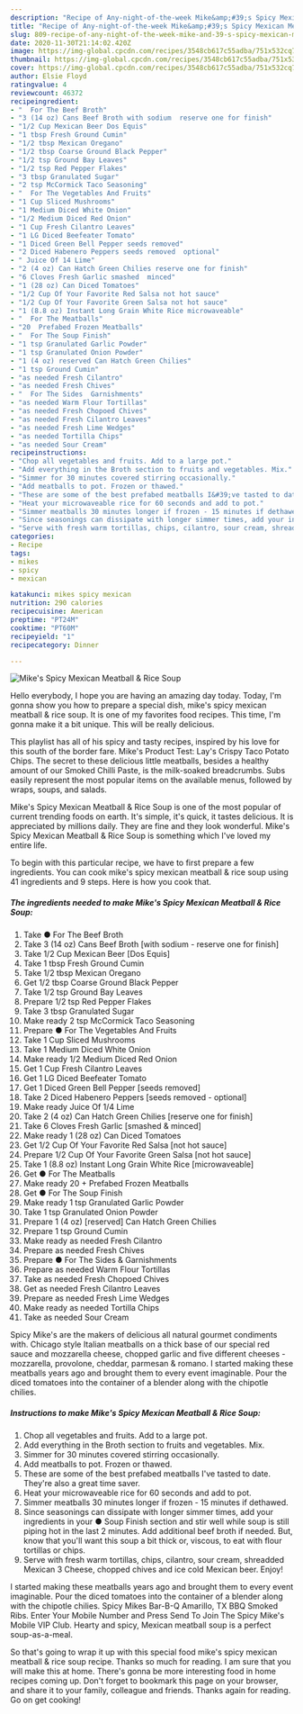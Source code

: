```yaml
---
description: "Recipe of Any-night-of-the-week Mike&amp;#39;s Spicy Mexican Meatball &amp;amp; Rice Soup"
title: "Recipe of Any-night-of-the-week Mike&amp;#39;s Spicy Mexican Meatball &amp;amp; Rice Soup"
slug: 809-recipe-of-any-night-of-the-week-mike-and-39-s-spicy-mexican-meatball-and-amp-rice-soup
date: 2020-11-30T21:14:02.420Z
image: https://img-global.cpcdn.com/recipes/3548cb617c55adba/751x532cq70/mikes-spicy-mexican-meatball-rice-soup-recipe-main-photo.jpg
thumbnail: https://img-global.cpcdn.com/recipes/3548cb617c55adba/751x532cq70/mikes-spicy-mexican-meatball-rice-soup-recipe-main-photo.jpg
cover: https://img-global.cpcdn.com/recipes/3548cb617c55adba/751x532cq70/mikes-spicy-mexican-meatball-rice-soup-recipe-main-photo.jpg
author: Elsie Floyd
ratingvalue: 4
reviewcount: 46372
recipeingredient:
- "  For The Beef Broth"
- "3 (14 oz) Cans Beef Broth with sodium  reserve one for finish"
- "1/2 Cup Mexican Beer Dos Equis"
- "1 tbsp Fresh Ground Cumin"
- "1/2 tbsp Mexican Oregano"
- "1/2 tbsp Coarse Ground Black Pepper"
- "1/2 tsp Ground Bay Leaves"
- "1/2 tsp Red Pepper Flakes"
- "3 tbsp Granulated Sugar"
- "2 tsp McCormick Taco Seasoning"
- "  For The Vegetables And Fruits"
- "1 Cup Sliced Mushrooms"
- "1 Medium Diced White Onion"
- "1/2 Medium Diced Red Onion"
- "1 Cup Fresh Cilantro Leaves"
- "1 LG Diced Beefeater Tomato"
- "1 Diced Green Bell Pepper seeds removed"
- "2 Diced Habenero Peppers seeds removed  optional"
- " Juice Of 14 Lime"
- "2 (4 oz) Can Hatch Green Chilies reserve one for finish"
- "6 Cloves Fresh Garlic smashed  minced"
- "1 (28 oz) Can Diced Tomatoes"
- "1/2 Cup Of Your Favorite Red Salsa not hot sauce"
- "1/2 Cup Of Your Favorite Green Salsa not hot sauce"
- "1 (8.8 oz) Instant Long Grain White Rice microwaveable"
- "  For The Meatballs"
- "20  Prefabed Frozen Meatballs"
- "  For The Soup Finish"
- "1 tsp Granulated Garlic Powder"
- "1 tsp Granulated Onion Powder"
- "1 (4 oz) reserved Can Hatch Green Chilies"
- "1 tsp Ground Cumin"
- "as needed Fresh Cilantro"
- "as needed Fresh Chives"
- "  For The Sides  Garnishments"
- "as needed Warm Flour Tortillas"
- "as needed Fresh Chopoed Chives"
- "as needed Fresh Cilantro Leaves"
- "as needed Fresh Lime Wedges"
- "as needed Tortilla Chips"
- "as needed Sour Cream"
recipeinstructions:
- "Chop all vegetables and fruits. Add to a large pot."
- "Add everything in the Broth section to fruits and vegetables. Mix."
- "Simmer for 30 minutes covered stirring occasionally."
- "Add meatballs to pot. Frozen or thawed."
- "These are some of the best prefabed meatballs I&#39;ve tasted to date. They&#39;re also a great time saver."
- "Heat your microwaveable rice for 60 seconds and add to pot."
- "Simmer meatballs 30 minutes longer if frozen - 15 minutes if dethawed."
- "Since seasonings can dissipate with longer simmer times, add your ingredients in your ● Soup Finish section and stir well while soup is still piping hot in the last 2 minutes. Add additional beef broth if needed. But, know that you&#39;ll want this soup a bit thick or, viscous, to eat with flour tortillas or chips."
- "Serve with fresh warm tortillas, chips, cilantro, sour cream, shreadded Mexican 3 Cheese, chopped chives and ice cold Mexican beer. Enjoy!"
categories:
- Recipe
tags:
- mikes
- spicy
- mexican

katakunci: mikes spicy mexican 
nutrition: 290 calories
recipecuisine: American
preptime: "PT24M"
cooktime: "PT60M"
recipeyield: "1"
recipecategory: Dinner

---
```



![Mike&#39;s Spicy Mexican Meatball &amp; Rice Soup](https://img-global.cpcdn.com/recipes/3548cb617c55adba/751x532cq70/mikes-spicy-mexican-meatball-rice-soup-recipe-main-photo.jpg)

Hello everybody, I hope you are having an amazing day today. Today, I'm gonna show you how to prepare a special dish, mike&#39;s spicy mexican meatball &amp; rice soup. It is one of my favorites food recipes. This time, I'm gonna make it a bit unique. This will be really delicious.

This playlist has all of his spicy and tasty recipes, inspired by his love for this south of the border fare. Mike&#39;s Product Test: Lay&#39;s Crispy Taco Potato Chips. The secret to these delicious little meatballs, besides a healthy amount of our Smoked Chilli Paste, is the milk-soaked breadcrumbs. Subs easily represent the most popular items on the available menus, followed by wraps, soups, and salads.

Mike&#39;s Spicy Mexican Meatball &amp; Rice Soup is one of the most popular of current trending foods on earth. It's simple, it's quick, it tastes delicious. It is appreciated by millions daily. They are fine and they look wonderful. Mike&#39;s Spicy Mexican Meatball &amp; Rice Soup is something which I've loved my entire life.


To begin with this particular recipe, we have to first prepare a few ingredients. You can cook mike&#39;s spicy mexican meatball &amp; rice soup using 41 ingredients and 9 steps. Here is how you cook that.

<!--inarticleads1-->

##### The ingredients needed to make Mike&#39;s Spicy Mexican Meatball &amp; Rice Soup:

1. Take  ● For The Beef Broth
1. Take 3 (14 oz) Cans Beef Broth [with sodium - reserve one for finish]
1. Take 1/2 Cup Mexican Beer [Dos Equis]
1. Take 1 tbsp Fresh Ground Cumin
1. Take 1/2 tbsp Mexican Oregano
1. Get 1/2 tbsp Coarse Ground Black Pepper
1. Take 1/2 tsp Ground Bay Leaves
1. Prepare 1/2 tsp Red Pepper Flakes
1. Take 3 tbsp Granulated Sugar
1. Make ready 2 tsp McCormick Taco Seasoning
1. Prepare  ● For The Vegetables And Fruits
1. Take 1 Cup Sliced Mushrooms
1. Take 1 Medium Diced White Onion
1. Make ready 1/2 Medium Diced Red Onion
1. Get 1 Cup Fresh Cilantro Leaves
1. Get 1 LG Diced Beefeater Tomato
1. Get 1 Diced Green Bell Pepper [seeds removed]
1. Take 2 Diced Habenero Peppers [seeds removed - optional]
1. Make ready  Juice Of 1/4 Lime
1. Take 2 (4 oz) Can Hatch Green Chilies [reserve one for finish]
1. Take 6 Cloves Fresh Garlic [smashed &amp; minced]
1. Make ready 1 (28 oz) Can Diced Tomatoes
1. Get 1/2 Cup Of Your Favorite Red Salsa [not hot sauce]
1. Prepare 1/2 Cup Of Your Favorite Green Salsa [not hot sauce]
1. Take 1 (8.8 oz) Instant Long Grain White Rice [microwaveable]
1. Get  ● For The Meatballs
1. Make ready 20 + Prefabed Frozen Meatballs
1. Get  ● For The Soup Finish
1. Make ready 1 tsp Granulated Garlic Powder
1. Take 1 tsp Granulated Onion Powder
1. Prepare 1 (4 oz) [reserved] Can Hatch Green Chilies
1. Prepare 1 tsp Ground Cumin
1. Make ready as needed Fresh Cilantro
1. Prepare as needed Fresh Chives
1. Prepare  ● For The Sides &amp; Garnishments
1. Prepare as needed Warm Flour Tortillas
1. Take as needed Fresh Chopoed Chives
1. Get as needed Fresh Cilantro Leaves
1. Prepare as needed Fresh Lime Wedges
1. Make ready as needed Tortilla Chips
1. Take as needed Sour Cream


Spicy Mike&#39;s are the makers of delicious all natural gourmet condiments with. Chicago style Italian meatballs on a thick base of our special red sauce and mozzarella cheese, chopped garlic and five different cheeses - mozzarella, provolone, cheddar, parmesan &amp; romano. I started making these meatballs years ago and brought them to every event imaginable. Pour the diced tomatoes into the container of a blender along with the chipotle chilies. 

<!--inarticleads2-->

##### Instructions to make Mike&#39;s Spicy Mexican Meatball &amp; Rice Soup:

1. Chop all vegetables and fruits. Add to a large pot.
1. Add everything in the Broth section to fruits and vegetables. Mix.
1. Simmer for 30 minutes covered stirring occasionally.
1. Add meatballs to pot. Frozen or thawed.
1. These are some of the best prefabed meatballs I&#39;ve tasted to date. They&#39;re also a great time saver.
1. Heat your microwaveable rice for 60 seconds and add to pot.
1. Simmer meatballs 30 minutes longer if frozen - 15 minutes if dethawed.
1. Since seasonings can dissipate with longer simmer times, add your ingredients in your ● Soup Finish section and stir well while soup is still piping hot in the last 2 minutes. Add additional beef broth if needed. But, know that you&#39;ll want this soup a bit thick or, viscous, to eat with flour tortillas or chips.
1. Serve with fresh warm tortillas, chips, cilantro, sour cream, shreadded Mexican 3 Cheese, chopped chives and ice cold Mexican beer. Enjoy!


I started making these meatballs years ago and brought them to every event imaginable. Pour the diced tomatoes into the container of a blender along with the chipotle chilies. Spicy Mikes Bar-B-Q Amarillo, TX BBQ Smoked Ribs. Enter Your Mobile Number and Press Send To Join The Spicy Mike&#39;s Mobile VIP Club. Hearty and spicy, Mexican meatball soup is a perfect soup-as-a-meal. 

So that's going to wrap it up with this special food mike&#39;s spicy mexican meatball &amp; rice soup recipe. Thanks so much for reading. I am sure that you will make this at home. There's gonna be more interesting food in home recipes coming up. Don't forget to bookmark this page on your browser, and share it to your family, colleague and friends. Thanks again for reading. Go on get cooking!
